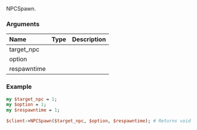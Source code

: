 NPCSpawn.
### Arguments
**Name**|**Type**|**Description**
:---|:---|:---
target_npc||
option||
respawntime||

### Example

```perl
my $target_npc = 1;
my $option = 1;
my $respawntime = 1;

$client->NPCSpawn($target_npc, $option, $respawntime); # Returns void
```